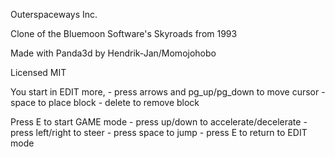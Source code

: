 Outerspaceways Inc.

Clone of the Bluemoon Software's Skyroads from 1993 

Made with Panda3d by Hendrik-Jan/Momojohobo

Licensed MIT

You start in EDIT more, 
    - press arrows and pg_up/pg_down to move cursor
    - space to place block
    - delete to remove block

Press E to start GAME mode
    - press up/down to accelerate/decelerate
    - press left/right to steer
    - press space to jump
    - press E to return to EDIT mode

